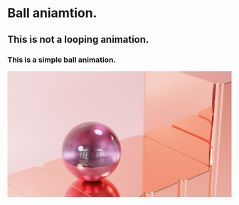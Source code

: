 # Ball aniamtion.
## This is not a looping animation.

### This is a simple ball animation.
<img src = "https://github.com/Jael-Lois/Ball_aniamtion./blob/main/ball%20animation.png0101.png">
